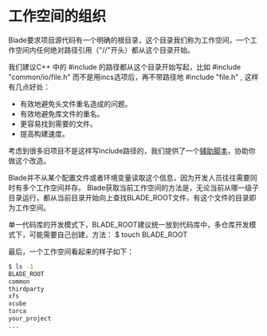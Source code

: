 # 工作空间的组织 #

Blade要求项目源代码有一个明确的根目录，这个目录我们称为工作空间，一个工作空间内任何绝对路径引用（"//"开头）都从这个目录开始。

我们建议C++ 中的 #include 的路径都从这个目录开始写起，比如 #include "common/io/file.h" 而不是用incs选项后，再不带路径地 #include "file.h" , 这样有几点好处：

* 有效地避免头文件重名造成的问题。
* 有效地避免库文件的重名。
* 更容易找到需要的文件。
* 提高构建速度。

考虑到很多旧项目不是这样写include路径的，我们提供了一个[辅助脚本](../../tool/fix-include-path.sh)，协助你做这个改造。

Blade并不从某个配置文件或者环境变量读取这个信息，因为开发人员往往需要同时有多个工作空间并存。
Blade获取当前工作空间的方法是，无论当前从哪一级子目录运行，都从当前目录开始向上查找BLADE_ROOT文件，有这个文件的目录即为工作空间。

单一代码库的开发模式下，BLADE_ROOT建议统一放到代码库中，多仓库开发模式下，可能需要自己创建，方法：
 $ touch BLADE_ROOT

最后，一个工作空间看起来的样子如下：

```bash
$ ls -1
BLADE_ROOT
common
thirdparty
xfs
xcube
torca
your_project
...
```
